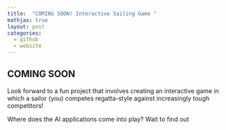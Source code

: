 ```yaml
---
title:  "COMING SOON! Interactive Sailing Game "
mathjax: true
layout: post
categories: 
  = github
  - website
---
```


## COMING SOON

Look forward to a fun project that involves creating an interactive game in which a sailor (you) competes regatta-style against increasingly tough competitors!

Where does the AI applications come into play? Wait to find out
